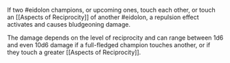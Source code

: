 If two #eidolon champions, or upcoming ones, touch each other, or touch an [[Aspects of Reciprocity]] of another #eidolon, a repulsion effect activates and causes bludgeoning damage.

The damage depends on the level of reciprocity and can range between 1d6 and even 10d6 damage if a full-fledged champion touches another, or if they touch a greater [[Aspects of Reciprocity]].